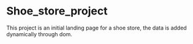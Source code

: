 # Shoe_store_project
This project is an initial landing page for a shoe store, the data is added dynamically through dom. 
